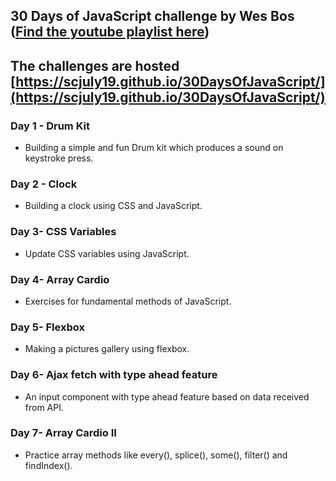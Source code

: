## 30 Days of JavaScript challenge by Wes Bos ([Find the youtube playlist here](https://www.youtube.com/watch?v=VuN8qwZoego&list=PLu8EoSxDXHP6CGK4YVJhL_VWetA865GOH&index=1&ab_channel=WesBos))
## The challenges are hosted [https://scjuly19.github.io/30DaysOfJavaScript/](https://scjuly19.github.io/30DaysOfJavaScript/)

### Day 1 - Drum Kit
- Building a simple and fun Drum kit which produces a sound on keystroke press.
### Day 2 - Clock
- Building a clock using CSS and JavaScript.
### Day 3- CSS Variables
- Update CSS variables using JavaScript.
### Day 4- Array Cardio
- Exercises for fundamental methods of JavaScript.
### Day 5- Flexbox
- Making a pictures gallery using flexbox.
### Day 6- Ajax fetch with type ahead feature
- An input component with type ahead feature based on data received from API.
### Day 7- Array Cardio II
- Practice array methods like every(), splice(), some(), filter() and findIndex().

